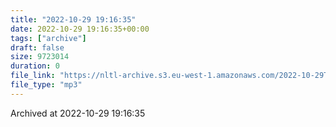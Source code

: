 ```yaml
---
title: "2022-10-29 19:16:35"
date: 2022-10-29 19:16:35+00:00
tags: ["archive"]
draft: false
size: 9723014
duration: 0
file_link: "https://nltl-archive.s3.eu-west-1.amazonaws.com/2022-10-29T191635.mp3"
file_type: "mp3"
---
```

Archived at 2022-10-29 19:16:35
            